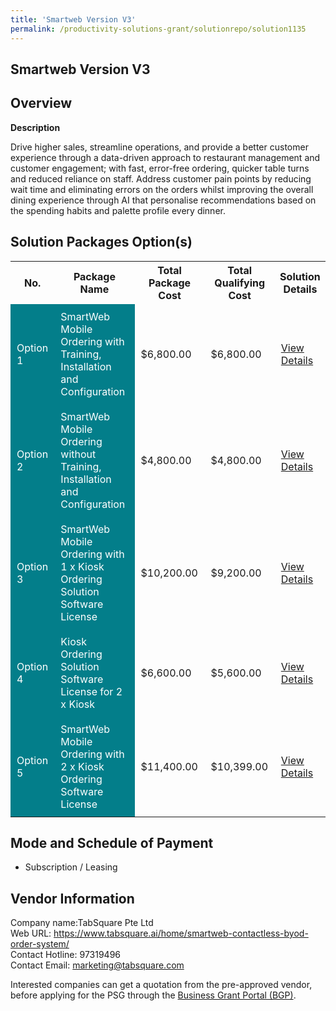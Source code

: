 ```yaml
---
title: 'Smartweb Version V3'
permalink: /productivity-solutions-grant/solutionrepo/solution1135
---
```


## Smartweb Version V3

## Overview

**Description**

Drive higher sales, streamline operations, and provide a better customer experience through a data-driven approach to restaurant management and customer engagement; with fast, error-free ordering, quicker table turns and reduced reliance on staff. Address customer pain points by reducing wait time and eliminating errors on the orders whilst improving the overall dining experience through AI that personalise recommendations based on the spending habits and palette profile every dinner.

## Solution Packages Option(s)

<table>
<tr>
<th><b>No.</b></th>
<th><b>Package Name</b></th>
<th><b>Total Package Cost</b></th>
<th><b>Total Qualifying Cost</b></th>
<th><b>Solution Details</b></th>
</tr>
<tr>
<td style='padding: 10px; background-color: #037E8A; color: #FFFFFF;'>Option 1</td>
<td style='padding: 10px; background-color: #037E8A; color: #FFFFFF;'>SmartWeb Mobile Ordering with Training, Installation and Configuration</td>
<td style='padding: 10px;'>$6,800.00</td>
<td style='padding: 10px;'>$6,800.00</td>
<td style='padding: 10px;'><a href='/images/psg/TabSquare_Smartweb_VersionV3_Desensitised_Annex3_Part1.pdf' target='_blank'>View Details</a></td>
</tr>
<tr>
<td style='padding: 10px; background-color: #037E8A; color: #FFFFFF;'>Option 2</td>
<td style='padding: 10px; background-color: #037E8A; color: #FFFFFF;'>SmartWeb Mobile Ordering without Training, Installation and Configuration</td>
<td style='padding: 10px;'>$4,800.00</td>
<td style='padding: 10px;'>$4,800.00</td>
<td style='padding: 10px;'><a href='/images/psg/TabSquare_Smartweb_VersionV3_Desensitised_Annex3_Part2.pdf' target='_blank'>View Details</a></td>
</tr>
<tr>
<td style='padding: 10px; background-color: #037E8A; color: #FFFFFF;'>Option 3</td>
<td style='padding: 10px; background-color: #037E8A; color: #FFFFFF;'>SmartWeb Mobile Ordering with 1 x Kiosk Ordering Solution Software License</td>
<td style='padding: 10px;'>$10,200.00</td>
<td style='padding: 10px;'>$9,200.00</td>
<td style='padding: 10px;'><a href='/images/psg/TabSquare_Smartweb_VersionV3_Desensitised_Annex3_Part3.pdf' target='_blank'>View Details</a></td>
</tr>
<tr>
<td style='padding: 10px; background-color: #037E8A; color: #FFFFFF;'>Option 4</td>
<td style='padding: 10px; background-color: #037E8A; color: #FFFFFF;'>Kiosk Ordering Solution Software License for 2 x Kiosk</td>
<td style='padding: 10px;'>$6,600.00</td>
<td style='padding: 10px;'>$5,600.00</td>
<td style='padding: 10px;'><a href='/images/psg/TabSquare_Smartweb_VersionV3_Desensitised_Annex3_Part4.pdf' target='_blank'>View Details</a></td>
</tr>
<tr>
<td style='padding: 10px; background-color: #037E8A; color: #FFFFFF;'>Option 5</td>
<td style='padding: 10px; background-color: #037E8A; color: #FFFFFF;'>SmartWeb Mobile Ordering with 2 x Kiosk Ordering Software License</td>
<td style='padding: 10px;'>$11,400.00</td>
<td style='padding: 10px;'>$10,399.00</td>
<td style='padding: 10px;'><a href='/images/psg/TabSquare_Smartweb_VersionV3_Desensitised_Annex3_Part5.pdf' target='_blank'>View Details</a></td>
</tr>
</table>

## Mode and Schedule of Payment

 - Subscription / Leasing

## Vendor Information

 Company name:TabSquare Pte Ltd<br>Web URL: https://www.tabsquare.ai/home/smartweb-contactless-byod-order-system/ <br>Contact Hotline: 97319496 <br>Contact Email: marketing@tabsquare.com 

Interested companies can get a quotation from the pre-approved vendor, before applying for the PSG through the <a href='https://www.businessgrants.gov.sg/' target='_blank' rel='noopener'>Business Grant Portal (BGP)</a>.

<script src="/jquery/resize-tables.js"></script>
